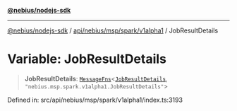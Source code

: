 [**@nebius/nodejs-sdk**](../../../../../../README.md)

***

[@nebius/nodejs-sdk](../../../../../../README.md) / [api/nebius/msp/spark/v1alpha1](../README.md) / JobResultDetails

# Variable: JobResultDetails

> **JobResultDetails**: [`MessageFns`](../../../../../../runtime/protos/core/interfaces/MessageFns.md)\<[`JobResultDetails`](../interfaces/JobResultDetails.md), `"nebius.msp.spark.v1alpha1.JobResultDetails"`\>

Defined in: src/api/nebius/msp/spark/v1alpha1/index.ts:3193
